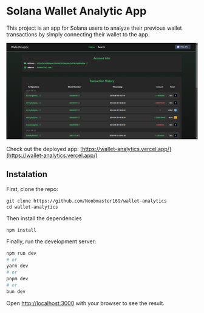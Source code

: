 # Solana Wallet Analytic App

This project is an app for Solana users to analyze their previous wallet transactions by simply connecting their wallet to the app.

![](public/display.png)

Check out the deployed app: [https://wallet-analytics.vercel.app/](https://wallet-analytics.vercel.app/)

## Instalation

First, clone the repo:
```
git clone https://github.com/Noobmaster169/wallet-analytics
cd wallet-analytics
```

Then install the dependencies
```
npm install
```

Finally, run the development server:

```bash
npm run dev
# or
yarn dev
# or
pnpm dev
# or
bun dev
```

Open [http://localhost:3000](http://localhost:3000) with your browser to see the result.